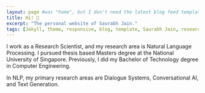 ```yaml
---
layout: page #was "home", but I don't need the latest blog feed template on the homepage
title: Hi! 👋
excerpt: "The personal website of Saurabh Jain."
tags: [Jekyll, theme, responsive, blog, template, Saurabh Jain, research, NLP, dialogue systems]
---
```


I work as a Research Scientist, and my research area is Natural Language Processing. I pursued thesis based Masters degree at the National University of Singapore. Previously, I did my Bachelor of Technology degree in Computer Engineering.

In NLP, my primary research areas are Dialogue Systems, Conversational AI, and Text Generation.

<!-- #### News: -->
<!-- <p class="rss-subscribe">Subscribe <a href="{{ "/feed.xml" | prepend: site.baseurl }}" target="_blank">via RSS</a>.</p> -->